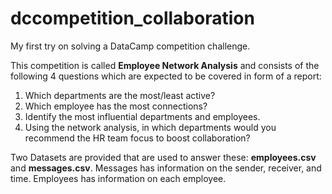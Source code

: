 # dccompetition_collaboration

My first try on solving a DataCamp competition challenge. 

This competition is called **Employee Network Analysis** and consists of the following 4 questions which are expected to be covered in form of a report:
  1. Which departments are the most/least active?
  2. Which employee has the most connections? 
  3. Identify the most influential departments and employees.
  4. Using the network analysis, in which departments would you recommend the HR team focus to boost collaboration?

Two Datasets are provided that are used to answer these: **employees.csv** and **messages.csv**.
Messages has information on the sender, receiver, and time. Employees has information on each employee.
